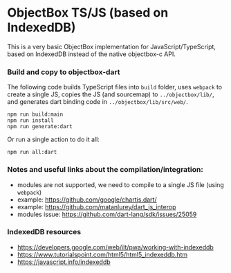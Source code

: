 # ObjectBox TS/JS (based on IndexedDB)

This is a very basic ObjectBox implementation for JavaScript/TypeScript, based on IndexedDB instead of the native objectbox-c API.

### Build and copy to objectbox-dart

The following code builds TypeScript files into `build` folder, uses `webpack` to create a single JS,
copies the JS (and sourcemap) to `../objectbox/lib/`, and generates dart binding code in `../objectbox/lib/src/web/`.
```shell
npm run build:main
npm run install
npm run generate:dart
```

Or run a single action to do it all:
```shell
npm run all:dart
```

### Notes and useful links about the compilation/integration:

* modules are not supported, we need to compile to a single JS file (using `webpack`)
* example: https://github.com/google/chartjs.dart/
* example: https://github.com/matanlurey/dart_js_interop
* modules issue: https://github.com/dart-lang/sdk/issues/25059
  
### IndexedDB resources

* https://developers.google.com/web/ilt/pwa/working-with-indexeddb
* https://www.tutorialspoint.com/html5/html5_indexeddb.htm
* https://javascript.info/indexeddb
